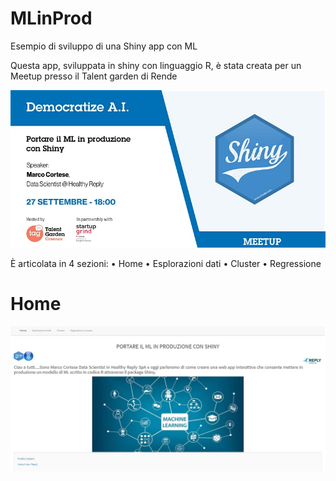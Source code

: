 # MLinProd
Esempio di sviluppo di una Shiny app con ML

Questa app, sviluppata in shiny con linguaggio R, è stata creata per un Meetup presso il Talent garden di Rende

![alt text](https://raw.githubusercontent.com/MarCortese/MLinProd/master/Evento/Locandina.jfif)

È articolata in 4 sezioni:
•	Home
•	Esplorazioni dati
•	Cluster
•	Regressione


# Home
![alt text](https://raw.githubusercontent.com/MarCortese/MLinProd/master/Evento/Screen/Home.jpg)

